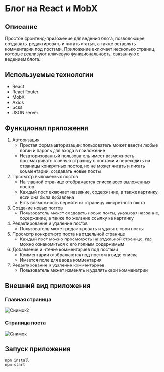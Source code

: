 # Блог на React и MobX
## Описание
Простое фронтенд-приложение для ведения блога, позволяющее создавать, редактировать и читать статьи, а также оставлять комментарии под постами. Приложение включает несколько страниц, которые реализуют ключевую функциональность, связанную с ведением блога.

## Используемые технологии
- React
- React Router
- MobX
- Axios
- Scss
- JSON server

## Функционал приложения
1. Авторизация
   - Простая форма авторизации: пользователь может ввести любые логин и пароль для входа в приложение
   - Неавторизованный пользователь имеет возможность просматривать главную страницу с постами и переходить на страницы конкретных постов, но не может читать и писать комментарии, создавать новые посты
2. Прсомотр выложенных постов
   - На главной странице отображается список всех выложенных постов
   - Каждый пост включает название, содержание, в также картинку, если она была добавлена
   - Есть возможность перейти на страницу конкретного поста
3. Создание новых постов
   - Пользователь может создавать новые посты, указывая название, содержание, а также по желание ссылку на картинку
4. Редактирование и удаление постов
   - Пользователь может редактировать и удалять свои посты
5. Просмотр конкретного поста на отдельной странице
   - Каждый пост можно просмотреть на отдельной странице, где можно ознакомиться с его полным содержимым
6. Добавление и чтение комментариев под постами
   - Комментарии отображаются под постом в виде списка
   - Имеется поле для ввода комментария
7. Редактирование и удаление комментариев
   - Пользователь может изменять и удалять свои комменатрии

## Внешний вид приложения
### Главная страница
![Снимок2](https://github.com/user-attachments/assets/6613affd-f3a5-4e00-9c28-458599bbd3ce)
### Страница поста
![Снимок](https://github.com/user-attachments/assets/7f9875ac-1f19-4c03-878c-55c929ea5108)

## Запуск приложения
```console
npm install
npm start
```
